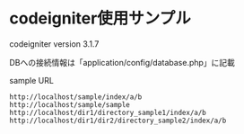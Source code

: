 # codeigniter使用サンプル

codeigniter version 3.1.7

DBへの接続情報は「application/config/database.php」に記載


sample URL
```
http://localhost/sample/index/a/b
http://localhost/sample/sample
http://localhost/dir1/directory_sample1/index/a/b
http://localhost/dir1/dir2/directory_sample2/index/a/b
```
